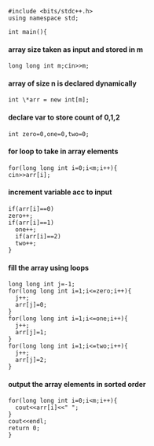     #include <bits/stdc++.h>
    using namespace std;

    int main(){

#### array size taken as input and stored in m

    long long int m;cin>>m;

#### array of size n is declared dynamically

    int \*arr = new int[m];

#### declare var to store count of 0,1,2

    int zero=0,one=0,two=0;

#### for loop to take in array elements 

    for(long long int i=0;i<m;i++){
    cin>>arr[i];

#### increment variable acc to input 

    if(arr[i]==0)
    zero++;
    if(arr[i]==1)
      one++;
      if(arr[i]==2)
      two++;
    }

#### fill the array using loops

    long long int j=-1;
    for(long long int i=1;i<=zero;i++){
      j++;
      arr[j]=0;
    }
    for(long long int i=1;i<=one;i++){
      j++;
      arr[j]=1;
    }
    for(long long int i=1;i<=two;i++){
      j++;
      arr[j]=2;
    }

#### output the array elements in sorted order

    for(long long int i=0;i<m;i++){
      cout<<arr[i]<<" ";
    }
    cout<<endl;
    return 0;
    }
